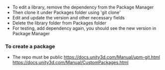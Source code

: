 * To edit a library, remove the dependency from the Package Manager
* Then clone it under Packages folder using 'git clone'
* Edit and update the version and other necessary fields
* Delete the library folder from Packages folder
* For testing, add dependency again, you should see the new version in Package Manager

### To create a package
* The repo must be public
https://docs.unity3d.com/Manual/upm-git.html
https://docs.unity3d.com/Manual/CustomPackages.html